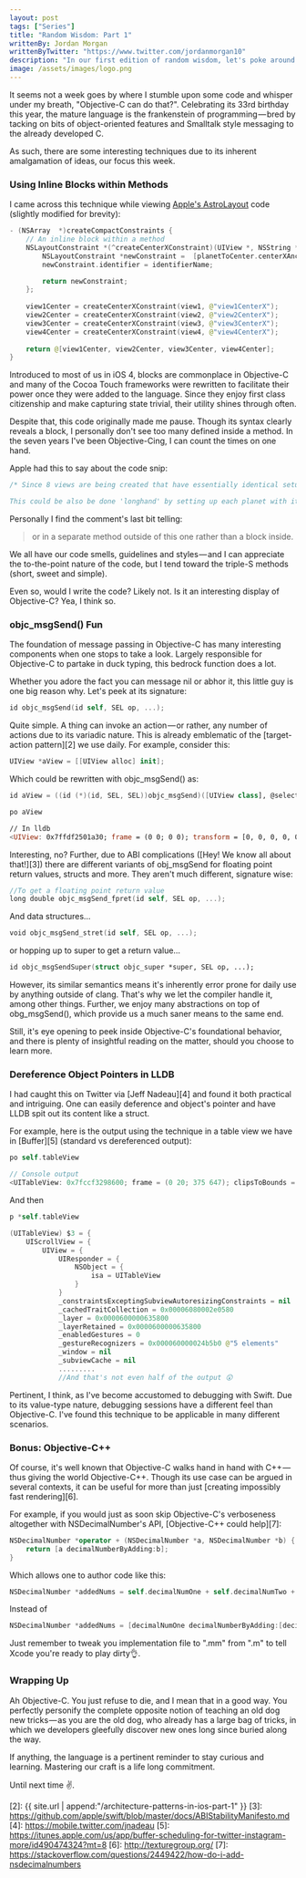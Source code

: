 ```yaml
---
layout: post
tags: ["Series"]
title: "Random Wisdom: Part 1"
writtenBy: Jordan Morgan
writtenByTwitter: "https://www.twitter.com/jordanmorgan10"
description: "In our first edition of random wisdom, let's poke around around some Objective-C. Inline blocks, how selectors work and more."
image: /assets/images/logo.png
---
```

It seems not a week goes by where I stumble upon some code and whisper under my breath, "Objective-C can do that?". Celebrating its 33rd birthday this year, the mature language is the frankenstein of programming — bred by tacking on bits of object-oriented features and Smalltalk style messaging to the already developed C.

As such, there are some interesting techniques due to its inherent amalgamation of ideas, our focus this week.

### Using Inline Blocks within Methods

I came across this technique while viewing [Apple's AstroLayout][1] code (slightly modified for brevity):
```swift
- (NSArray  *)createCompactConstraints {
    // An inline block within a method  
    NSLayoutConstraint *(^createCenterXConstraint)(UIView *, NSString *) = ^(UIView *planetToCenter, NSString *identifierName){
        NSLayoutConstraint *newConstraint =  [planetToCenter.centerXAnchor constraintEqualToAnchor: self.view.centerXAnchor];  
        newConstraint.identifier = identifierName;

        return newConstraint;  
    };
    
    view1Center = createCenterXConstraint(view1, @"view1CenterX");  
    view2Center = createCenterXConstraint(view2, @"view2CenterX");  
    view3Center = createCenterXConstraint(view3, @"view3CenterX");  
    view4Center = createCenterXConstraint(view4, @"view4CenterX");
    
    return @[view1Center, view2Center, view3Center, view4Center];  
}
```

Introduced to most of us in iOS 4, blocks are commonplace in Objective-C and many of the Cocoa Touch frameworks were rewritten to facilitate their power once they were added to the language. Since they enjoy first class citizenship and make capturing state trivial, their utility shines through often.

Despite that, this code originally made me pause. Though its syntax clearly reveals a block, I personally don't see too many defined inside a method. In the seven years I've been Objective-Cing, I can count the times on one hand.

Apple had this to say about the code snip:
```swift
/* Since 8 views are being created that have essentially identical setup code, just use a block to reduce code overhead.

This could be also be done 'longhand' by setting up each planet with its own individual code, or in a separate method outside of this one rather than a block inside. */
```
Personally I find the comment's last bit telling:

> or in a separate method outside of this one rather than a block inside.

We all have our code smells, guidelines and styles — and I can appreciate the to-the-point nature of the code, but I tend toward the triple-S methods (short, sweet and simple).

Even so, would I write the code? Likely not. Is it an interesting display of Objective-C? Yea, I think so.

### objc_msgSend() Fun

The foundation of message passing in Objective-C has many interesting components when one stops to take a look. Largely responsible for Objective-C to partake in duck typing, this bedrock function does a lot.

Whether you adore the fact you can message nil or abhor it, this little guy is one big reason why. Let's peek at its signature:

```swift    
id objc_msgSend(id self, SEL op, ...);
```
Quite simple. A thing can invoke an action — or rather, any number of actions due to its variadic nature. This is already emblematic of the [target-action pattern][2] we use daily. For example, consider this:
```swift
UIView *aView = [[UIView alloc] init];
```
Which could be rewritten with objc_msgSend() as:
```swift   
id aView = ((id (*)(id, SEL, SEL))objc_msgSend)([UIView class], @selector(alloc), @selector(init));

po aView

// In lldb
<UIView: 0x7ffdf2501a30; frame = (0 0; 0 0); transform = [0, 0, 0, 0, 0, 0]; alpha = 0; opaque = NO; layer = (null)>
```

Interesting, no? Further, due to ABI complications ([Hey! We know all about that!][3]) there are different variants of obj_msgSend for floating point return values, structs and more. They aren't much different, signature wise:
```swift
//To get a floating point return value  
long double objc_msgSend_fpret(id self, SEL op, ...);
```
And data structures…
```swift
void objc_msgSend_stret(id self, SEL op, ...);
```

or hopping up to super to get a return value…
```swift
id objc_msgSendSuper(struct objc_super *super, SEL op, ...);
```
However, its similar semantics means it's inherently error prone for daily use by anything outside of clang. That's why we let the compiler handle it, among other things. Further, we enjoy many abstractions on top of obg_msgSend(), which provide us a much saner means to the same end.

Still, it's eye opening to peek inside Objective-C's foundational behavior, and there is plenty of insightful reading on the matter, should you choose to learn more.

### Dereference Object Pointers in LLDB

I had caught this on Twitter via [Jeff Nadeau][4] and found it both practical and intriguing. One can easily deference and object's pointer and have LLDB spit out its content like a struct.

For example, here is the output using the technique in a table view we have in [Buffer][5] (standard vs dereferenced output):
```swift 
po self.tableView

// Console output
<UITableView: 0x7fccf3298600; frame = (0 20; 375 647); clipsToBounds = YES; autoresize = W+H; gestureRecognizers = <NSArray: 0x60000024b5b0>; layer = <CALayer: 0x600000635800>; contentOffset: {0, 20}; contentSize: {0, 0}; adjustedContentInset: {-20, 0, 10, 0}>
```
And then
```swift
p *self.tableView

(UITableView) $3 = {  
    UIScrollView = {  
        UIView = {  
            UIResponder = {  
                NSObject = {  
                    isa = UITableView  
                }  
            }  
            _constraintsExceptingSubviewAutoresizingConstraints = nil  
            _cachedTraitCollection = 0x00006080002e0580  
            _layer = 0x0000600000635800  
            _layerRetained = 0x0000600000635800  
            _enabledGestures = 0  
            _gestureRecognizers = 0x000060000024b5b0 @"5 elements"  
            _window = nil  
            _subviewCache = nil  
            .........  
            //And that's not even half of the output 😲
```

Pertinent, I think, as I've become accustomed to debugging with Swift. Due to its value-type nature, debugging sessions have a different feel than Objective-C. I've found this technique to be applicable in many different scenarios.

### Bonus: Objective-C++

Of course, it's well known that Objective-C walks hand in hand with C++ — thus giving the world Objective-C++. Though its use case can be argued in several contexts, it can be useful for more than just [creating impossibly fast rendering][6].

For example, if you would just as soon skip Objective-C's verboseness altogether with NSDecimalNumber's API, [Objective-C++ could help][7]:
```swift
NSDecimalNumber *operator + (NSDecimalNumber *a, NSDecimalNumber *b) {  
    return [a decimalNumberByAdding:b];  
}
```
Which allows one to author code like this:
```swift    
NSDecimalNumber *addedNums = self.decimalNumOne + self.decimalNumTwo + self.decimalNumThree;
```
Instead of
```swift 
NSDecimalNumber *addedNums = [decimalNumOne decimalNumberByAdding:[decimalNumTwo decimalNumberByAdding:decimalNumThree]];
```
Just remember to tweak you implementation file to ".mm" from ".m" to tell Xcode you're ready to play dirty👌.

### Wrapping Up

Ah Objective-C. You just refuse to die, and I mean that in a good way. You perfectly personify the complete opposite notion of teaching an old dog new tricks — as you are the old dog, who already has a large bag of tricks, in which we developers gleefully discover new ones long since buried along the way.

If anything, the language is a pertinent reminder to stay curious and learning. Mastering our craft is a life long commitment.

Until next time ✌️.

[1]: https://developer.apple.com/library/content/samplecode/AstroLayout/Introduction/Intro.html
[2]: {{ site.url | append:"/architecture-patterns-in-ios-part-1" }}
[3]: https://github.com/apple/swift/blob/master/docs/ABIStabilityManifesto.md
[4]: https://mobile.twitter.com/jnadeau
[5]: https://itunes.apple.com/us/app/buffer-scheduling-for-twitter-instagram-more/id490474324?mt=8
[6]: http://texturegroup.org/
[7]: https://stackoverflow.com/questions/2449422/how-do-i-add-nsdecimalnumbers
